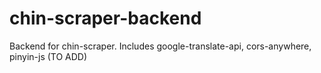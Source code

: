 # chin-scraper-backend
Backend for chin-scraper. Includes google-translate-api, cors-anywhere, pinyin-js (TO ADD)

